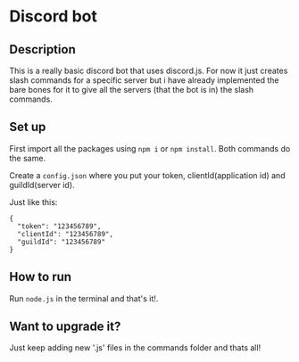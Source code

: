 # Discord bot

## Description

This is a really basic discord bot that uses discord.js. For now it just creates slash commands for a specific server but i have already implemented the bare bones for it to give all the servers (that the bot is in) the slash commands.

## Set up

First import all the packages using `npm i` or `npm install`. Both commands do the same.

Create a `config.json` where you put your token, clientId(application id) and guildId(server id).

Just like this:

```
{
  "token": "123456789",
  "clientId": "123456789",
  "guildId": "123456789"
}
```

## How to run

Run `node.js` in the terminal and that's it!.

## Want to upgrade it?

Just keep adding new '.js' files in the commands folder and thats all!
